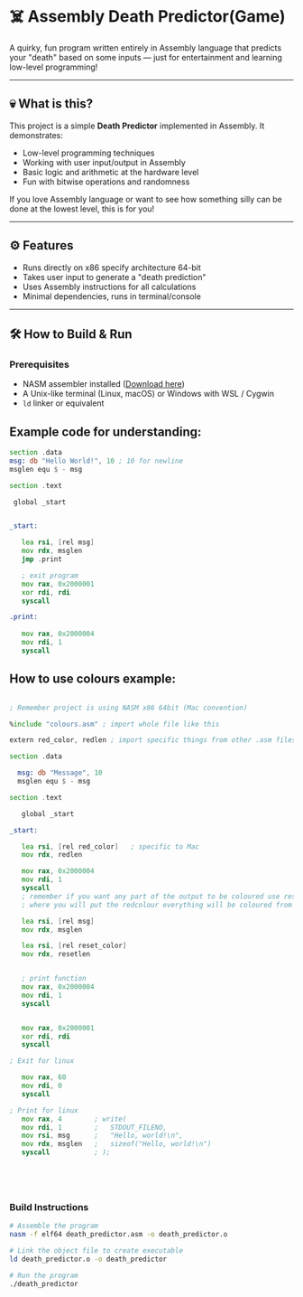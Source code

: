 # ☠️ Assembly Death Predictor(Game)

A quirky, fun program written entirely in Assembly language that predicts your "death" based on some inputs — just for entertainment and learning low-level programming!

---

## 💀 What is this?

This project is a simple **Death Predictor** implemented in Assembly. It demonstrates:

- Low-level programming techniques
- Working with user input/output in Assembly
- Basic logic and arithmetic at the hardware level
- Fun with bitwise operations and randomness

If you love Assembly language or want to see how something silly can be done at the lowest level, this is for you!

---

## ⚙️ Features

- Runs directly on x86 specify architecture 64-bit
- Takes user input to generate a "death prediction"
- Uses Assembly instructions for all calculations
- Minimal dependencies, runs in terminal/console

---

## 🛠️ How to Build & Run

### Prerequisites

- NASM assembler installed ([Download here](https://www.nasm.us/))
- A Unix-like terminal (Linux, macOS) or Windows with WSL / Cygwin
- `ld` linker or equivalent

## Example code for understanding:

```asm
section .data
msg: db "Hello World!", 10 ; 10 for newline
msglen equ $ - msg

section .text

 global _start


_start:

   lea rsi, [rel msg]
   mov rdx, msglen
   jmp .print

   ; exit program
   mov rax, 0x2000001
   xor rdi, rdi
   syscall

.print:
 
   mov rax, 0x2000004
   mov rdi, 1
   syscall

```

## How to use colours example: 
```asm

; Remember project is using NASM x86 64bit (Mac convention)

%include "colours.asm" ; import whole file like this

extern red_color, redlen ; import specific things from other .asm files

section .data

  msg: db "Message", 10
  msglen equ $ - msg

section .text

   global _start

_start:

   lea rsi, [rel red_color]   ; specific to Mac
   mov rdx, redlen

   mov rax, 0x2000004
   mov rdi, 1
   syscall
   ; remember if you want any part of the output to be coloured use reset colour after the output otherwise from start
   ; where you will put the redcolour everything will be coloured from onwards

   lea rsi, [rel msg]
   mov rdx, msglen

   lea rsi, [rel reset_color]
   mov rdx, resetlen


   ; print function
   mov rax, 0x2000004
   mov rdi, 1
   syscall


   mov rax, 0x2000001
   xor rdi, rdi
   syscall

; Exit for linux 

   mov rax, 60
   mov rdi, 0
   syscall

; Print for linux
   mov rax, 4        ; write(
   mov rdi, 1        ;   STDOUT_FILENO,
   mov rsi, msg      ;   "Hello, world!\n",
   mov rdx, msglen   ;   sizeof("Hello, world!\n")
   syscall           ; );






```


### Build Instructions

```bash
# Assemble the program
nasm -f elf64 death_predictor.asm -o death_predictor.o

# Link the object file to create executable
ld death_predictor.o -o death_predictor

# Run the program
./death_predictor
